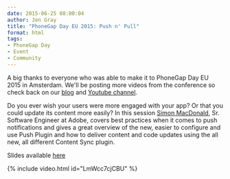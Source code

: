 ```yaml
---
date: 2015-06-25 08:00:04
author: Jen Gray
title: "PhoneGap Day EU 2015: Push n' Pull"
format: html
tags:
- PhoneGap Day
- Event
- Community
---
```


A big thanks to everyone who was able to make it to PhoneGap Day EU 2015 in Amsterdam. We'll be posting more videos from the conference so check back on our [blog](http://phonegap.com/blog/tag/phonegap-day/) and [Youtube channel](https://www.youtube.com/user/PhoneGap).

Do you ever wish your users were more engaged with your app? Or that you could update its content more easily? In this session [Simon MacDonald](https://twitter.com/macdonst), Sr. Software Engineer at Adobe, covers best practices when it comes to push notifications and gives a great overview of the new, easier to configure and use Push Plugin and how to deliver content and code updates using the all new, all different Content Sync plugin.

Slides available [here](http://slides.com/simonmacdonald/deck#/)

{% include video.html id="LmWcc7cjCBU" %}
